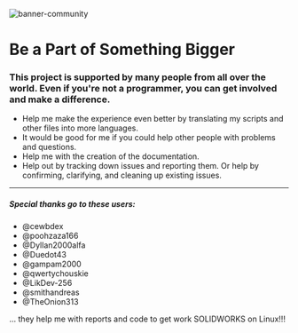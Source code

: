 ![banner-community](https://user-images.githubusercontent.com/79079633/129786544-ac0e9ea1-b6e5-4ff7-9c69-4671ae71ba6d.png)

# Be a Part of Something Bigger

### This project is supported by many people from all over the world. Even if you're not a programmer, you can get involved and make a difference.

- Help me make the experience even better by translating my scripts and other files into more languages.
- It would be good for me if you could help other people with problems and questions.
- Help me with the creation of the documentation.
- Help out by tracking down issues and reporting them. Or help by confirming, clarifying, and cleaning up existing issues.

---

##### Special thanks go to these users:

- @cewbdex
- @poohzaza166
- @Dyllan2000alfa
- @Duedot43
- @gampam2000
- @qwertychouskie
- @LikDev-256
- @smithandreas
- @TheOnion313


... they help me with reports and code to get work SOLIDWORKS on Linux!!!

